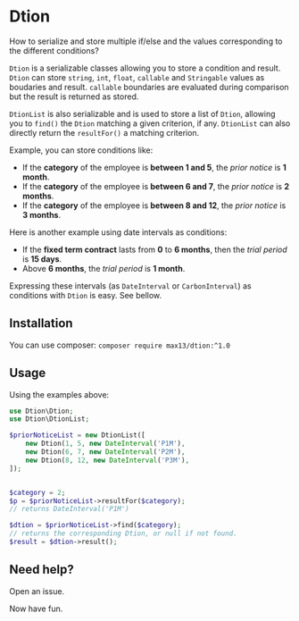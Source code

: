 # Dtion

How to serialize and store multiple if/else and the values corresponding to the different conditions?

`Dtion` is a serializable classes allowing you to store a condition and result. `Dtion` can store `string`, `int`, `float`, `callable` and `Stringable` values as boudaries and result. `callable` boundaries are evaluated during comparison but the result is returned as stored.

`DtionList` is also serializable and is used to store a list of `Dtion`, allowing you to `find()` the `Dtion` matching a given criterion, if any. `DtionList` can also directly return the `resultFor()` a matching criterion.

Example, you can store conditions like:
- If the **category** of the employee is **between 1 and 5**, the *prior notice* is **1 month**.
- If the **category** of the employee is **between 6 and 7**, the *prior notice* is **2 months**.
- If the **category** of the employee is **between 8 and 12**, the *prior notice* is **3 months**.

Here is another example using date intervals as conditions:
- If the **fixed term contract** lasts from **0** to **6 months**, then the *trial period* is **15 days**.
- Above **6 months**, the *trial period* is **1 month**.

Expressing these intervals (as `DateInterval` or `CarbonInterval`) as conditions with `Dtion` is easy. See bellow.

## Installation

You can use composer: `composer require max13/dtion:^1.0`

## Usage

Using the examples above:

```php
use Dtion\Dtion;
use Dtion\DtionList;

$priorNoticeList = new DtionList([
    new Dtion(1, 5, new DateInterval('P1M'),
    new Dtion(6, 7, new DateInterval('P2M'),
    new Dtion(8, 12, new DateInterval('P3M'),
]);


$category = 2;
$p = $priorNoticeList->resultFor($category);
// returns DateInterval('P1M')

$dtion = $priorNoticeList->find($category);
// returns the corresponding Dtion, or null if not found.
$result = $dtion->result();
```

## Need help?

Open an issue.

Now have fun.
